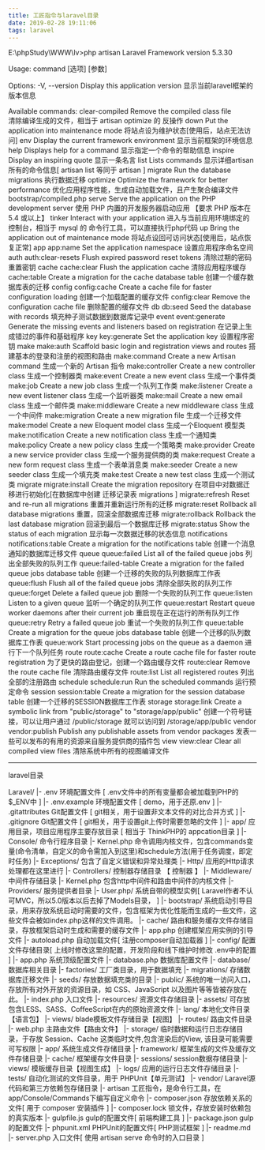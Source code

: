 ```yaml
---
title: 工匠指令与laravel目录
date: 2019-02-28 19:11:06
tags: laravel
---
```

E:\phpStudy\WWW\lv>php artisan
Laravel Framework version 5.3.30

Usage:
  command [选项] [参数]

Options:
  -V, --version        Display this application version
                       显示当前laravel框架的版本信息
<!-- more -->
Available commands:
  clear-compiled       Remove the compiled class file   
                       清除编译生成的文件，相当于 artisan optimize 的 反操作
  down                 Put the application into maintenance mode
                       将站点设为维护状态[使用后，站点无法访问]
  env                  Display the current framework environment
                       显示当前框架的环境信息
  help                 Displays help for a command
                       显示指定一个命令的帮助信息
  inspire              Display an inspiring quote
                       显示一条名言
  list                 Lists commands
                       显示详细artisan所有的命令信息[ artisan list 等同于 artisan ]
  migrate              Run the database migrations
                       执行数据迁移
  optimize             Optimize the framework for better performance
                       优化应用程序性能，生成自动加载文件，且产生聚合编译文件 bootstrap/compiled.php
  serve                Serve the application on the PHP development server
                       使用 PHP 内置的开发服务器启动应用 【要求 PHP 版本在 5.4 或以上】
  tinker               Interact with your application
                       进入与当前应用环境绑定的 控制台，相当于 mysql 的 命令行工具，可以直接执行php代码
  up                   Bring the application out of maintenance mode
                       将站点设回可访问状态[使用后，站点恢复正常]
 app
  app:name             Set the application namespace
                       设置应用程序命名空间
 auth
  auth:clear-resets    Flush expired password reset tokens
                       清除过期的密码重置密钥
 cache
  cache:clear          Flush the application cache
                       清除应用程序缓存
  cache:table          Create a migration for the cache database table
                       创建一个缓存数据库表的迁移
 config
  config:cache         Create a cache file for faster configuration loading
                       创建一个加载配置的缓存文件 
  config:clear         Remove the configuration cache file
                       删除配置的缓存文件
 db
  db:seed              Seed the database with records
                       填充种子测试数据到数据库记录中
 event
  event:generate       Generate the missing events and listeners based on registration
                       在记录上生成错过的事件和基础程序
 key
  key:generate         Set the application key
                       设置程序密钥
 make
  make:auth            Scaffold basic login and registration views and routes
                       搭建基本的登录和注册的视图和路由
  make:command         Create a new Artisan command
                       生成一个新的 Artisan 指令
  make:controller      Create a new controller class
                       生成一个控制器类
  make:event           Create a new event class
                       生成一个事件类
  make:job             Create a new job class
                       生成一个队列工作类
  make:listener        Create a new event listener class
                       生成一个监听器类
  make:mail            Create a new email class
                       生成一个邮件类
  make:middleware      Create a new middleware class
                       生成一个中间件
  make:migration       Create a new migration file
                       生成一个迁移文件
  make:model           Create a new Eloquent model class
                       生成一个Eloquent 模型类
  make:notification    Create a new notification class
                       生成一个通知类
  make:policy          Create a new policy class
                       生成一个策略类
  make:provider        Create a new service provider class
                       生成一个服务提供商的类
  make:request         Create a new form request class
                       生成一个表单消息类
  make:seeder          Create a new seeder class
                       生成一个填充类
  make:test            Create a new test class
                       生成一个测试类
 migrate
  migrate:install      Create the migration repository
                       在项目中对数据迁移进行初始化[在数据库中创建 迁移记录表 migrations ]
  migrate:refresh      Reset and re-run all migrations
                       重置并重新运行所有的迁移
  migrate:reset        Rollback all database migrations
                       重置，回滚全部数据库迁移
  migrate:rollback     Rollback the last database migration
                       回滚到最后一个数据库迁移
  migrate:status       Show the status of each migration
                       显示每一次数据迁移的状态信息
 notifications
  notifications:table  Create a migration for the notifications table
                       创建一个消息通知的数据库迁移文件
 queue
  queue:failed         List all of the failed queue jobs
                       列出全部失败的队列工作
  queue:failed-table   Create a migration for the failed queue jobs database table
                       创建一个迁移的失败的队列数据库工作表
  queue:flush          Flush all of the failed queue jobs
                       清除全部失败的队列工作
  queue:forget         Delete a failed queue job
                       删除一个失败的队列工作
  queue:listen         Listen to a given queue
                       监听一个确定的队列工作
  queue:restart        Restart queue worker daemons after their current job
                       重启现在正在运行的所有队列工作
  queue:retry          Retry a failed queue job
                       重试一个失败的队列工作
  queue:table          Create a migration for the queue jobs database table
                       创建一个迁移的队列数据库工作表
  queue:work           Start processing jobs on the queue as a daemon
                       进行下一个队列任务
 route
  route:cache          Create a route cache file for faster route registration
                       为了更快的路由登记，创建一个路由缓存文件
  route:clear          Remove the route cache file
                       清除路由缓存文件
  route:list           List all registered routes
                       列出全部的注册路由 
 schedule
  schedule:run         Run the scheduled commands
                       运行预定命令
 session
  session:table        Create a migration for the session database table
                       创建一个迁移的SESSION数据库工作表
 storage
  storage:link         Create a symbolic link from "public/storage" to "storage/app/public"
                       创建一个符号链接，可以让用户通过 /public/storage 就可以访问到 /storage/app/public
 vendor
  vendor:publish       Publish any publishable assets from vendor packages
                       发表一些可以发布的有用的资源来自服务提供商的插件包
 view
  view:clear           Clear all compiled view files
                       清除系统中所有的视图编译文件

------------------------------------------------------------------------------------------------------------

laravel目录

Laravel/
 |- .env                       环境配置文件 [ .env文件中的所有变量都会被加载到PHP的$_ENV中 ]
 |- .env.example               环境配置文件 [ demo，用于还原.env ]
 |- .gitattributes             Git配置文件  [ git相关，用于设置非文本文件的对比合并方式 ]
 |- .gitignore                 Git配置文件  [ git相关，用于设置git上传时需要忽略的文件 ]
 |- app/                       应用目录，项目应用程序主要存放目录 [ 相当于 ThinkPHP的 appcation目录 ]
    |- Console/                命令行程序目录
        |- Kernel.php          命令调用内核文件，包含commands变量(命令清单，自定义的命令需加入到这里)和schedule方法(用于任务调度，即定时任务) 
    |- Exceptions/             包含了自定义错误和异常处理类
    |- Http/                   应用的Http请求处理都在这里进行
        |- Controllers/        控制器存储目录 【 控制器 】
        |- Middleware/         中间件存储目录
        |- Kernel.php          包含http中间件和路由中间件的内核文件 
    |- Providers/              服务提供者目录
    |- User.php/               系统自带的模型实例[ Laravel作者不认可MVC，所以5.0版本以后去掉了Models目录， ]
 |- bootstrap/                 系统启动引导目录，用来存放系统启动时需要的文件，包含框架为优化性能而生成的一些文件，这些文件会被如index.php这样的文件调用。
    |- cache/                  路由和服务缓存文件存储目录，存放框架启动时生成和需要的缓存文件
    |- app.php                 创建框架应用实例的引导文件
    |- autoload.php            自动加载文件[ 注册composer自动加载器 ]
 |- config/                    配置文件存储目录[ 上线时修改这里的配置，开发阶段和线下维护时修改 .env中的配置 ]
    |- app.php                 系统顶级配置文件
    |- database.php            数据库配置文件
 |- database/                  数据库相关目录
    |- factories/              工厂类目录，用于数据填充
    |- migrations/             存储数据库迁移文件
    |- seeds/                  存放数据填充类的目录
 |- public/                    系统的唯一访问入口，存放所有对外开放的资源目录，如 CSS、JavaScript 以及图片等等皆被存放在此。
    |- index.php               入口文件
 |- resources/                 资源文件存储目录
    |- assets/    	           可存放包含LESS、SASS、CoffeeScript在内的原始资源文件
    |- lang/                   本地化文件目录【语言包】
    |- views/                  blade模板文件存储目录【视图】
 |- routes/                    路由文件目录
    |- web.php                 主路由文件【路由文件】
 |- storage/                   临时数据和运行日志存储目录，于存放 Session、Cache 这类临时文件,包含渲染后的View, 该目录可能需要可写权限
    |- app/                    系统生成文件存储目录
    |- framework/              框架生成的文件及缓存文件存储目录
       |- cache/               框架缓存文件目录
       |- sessions/            session数据存储目录
       |- views/               模板缓存目录【视图生成】
    |- logs/                   应用的运行日志文件存储目录
 |- tests/                     自动化测试的文件目录，用于 PHPUnit【单元测试】
 |- vendor/                    Laravel源代码和第三方依赖包存储目录
 |- artisan                    工匠指令，是命令行工具，在app/Console/Commands下编写自定义命令
 |- composer.json              存放依赖关系的文件[ 用于 composer 安装插件 ]
 |- composer.lock              锁文件，存放安装时依赖包的真实版本
 |- gulpfile.js                gulp的配置文件[ 前端构建工具 ]
 |- package.json               gulp的配置文件
 |- phpunit.xml                PHPUnit的配置文件[ PHP测试框架 ]
 |- readme.md
 |- server.php                 入口文件[ 使用 artisan serve 命令时的入口目录 ]